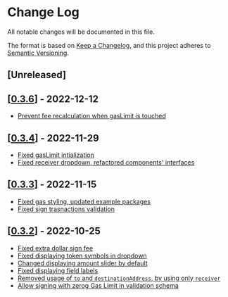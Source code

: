 # Change Log

All notable changes will be documented in this file.

The format is based on [Keep a Changelog](https://keepachangelog.com/en/1.0.0/),
and this project adheres to [Semantic Versioning](https://semver.org/spec/v2.0.0.html).

## [Unreleased]

## [[0.3.6](https://github.com/ElrondNetwork/dapp-core-form/pull/94)] - 2022-12-12
- [Prevent fee recalculation when gasLimit is touched](https://github.com/ElrondNetwork/dapp-core-form/pull/93)

## [[0.3.4](https://github.com/ElrondNetwork/dapp-core-form/pull/91)] - 2022-11-29
- [Fixed gasLimit intialization](https://github.com/ElrondNetwork/dapp-core-form/pull/90)
- [Fixed receiver dropdown, refactored components' interfaces](https://github.com/ElrondNetwork/dapp-core-form/pull/89)

## [[0.3.3](https://github.com/ElrondNetwork/dapp-core-form/pull/88)] - 2022-11-15

- [Fixed gas styling, updated example packages](https://github.com/ElrondNetwork/dapp-core-form/pull/86)
- [Fixed sign trasnactions validation](https://github.com/ElrondNetwork/dapp-core-form/pull/87)

## [[0.3.2](https://github.com/ElrondNetwork/dapp-core-form/pull/84)] - 2022-10-25

- [Fixed extra dollar sign fee](https://github.com/ElrondNetwork/dapp-core-form/pull/84)
- [Fixed displaying token symbols in dropdown](https://github.com/ElrondNetwork/dapp-core-form/pull/77)
- [Changed displaying amount slider by default](https://github.com/ElrondNetwork/dapp-core-form/pull/78)
- [Fixed displaying field labels](https://github.com/ElrondNetwork/dapp-core-form/pull/79)
- [Removed usage of `to` and `destinationAddress`, by using only `receiver` ](https://github.com/ElrondNetwork/dapp-core-form/pull/79)
- [Allow signing with zerog Gas Limit in validation schema ](https://github.com/ElrondNetwork/dapp-core-form/pull/82)
